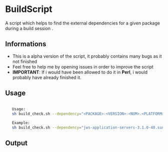 # BuildScript
A script which helps to find the external dependencies for a given package during a build session .

## Informations
  
  - This is a alpha version of the script, it probably contains many bugs as it not finished
  - Feel free to help me by opening issues in order to improve the script
  - **IMPORTANT**: If i would have been allowed to do it in **Perl**, i would probably have already finished it.


## Usage

  ```bash
     
     Usage:
     sh build_check.sh --dependency="<PACKAGE>-<VERSION>-<NUM>.<PLATFORM>.<ARCH>.<EXTENSION>"

     Example:
     sh build_check.sh --dependency="jws-application-servers-3.1.0-40.sun10.sparc64.zip"

  ```


## Output

  [](https://raw.githubusercontent.com/gottburgm/BuildScript/master/screenshots/example1.png)

